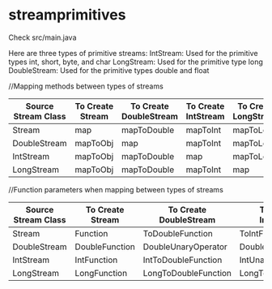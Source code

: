 # streamprimitives

Check src/main.java

Here are three types of primitive streams:
IntStream: Used for the primitive types int, short, byte, and char
LongStream: Used for the primitive type long
DoubleStream: Used for the primitive types double and float
 
//Mapping methods between types of streams

| Source Stream Class  | To Create Stream | To Create DoubleStream |  To Create IntStream  | To Create LongStream |
| ------------- | ------------- | ------------- | ------------- | ------------- |
| Stream  | map  | mapToDouble  | mapToInt  | mapToLong  |
| DoubleStream  | mapToObj  | map  | mapToInt  | mapToLong  |
| IntStream  | mapToObj  | mapToDouble  | map  | mapToLong  |
| LongStream   | mapToObj  | mapToDouble  | mapToInt  | map  |
                                                

//Function parameters when mapping between types of streams 

| Source Stream Class   | To Create Stream | To Create DoubleStream | To Create IntStream | To Create LongStream |
| ------------- | ------------- | ------------- | ------------- | ------------- |
| Stream  | Function  | ToDoubleFunction  | ToIntFunction  | ToLongFunction  |
| DoubleStream  | DoubleFunction  | DoubleUnaryOperator  | DoubleToIntFunction  | DoubleToLongFunction  |
| IntStream  | IntFunction  | IntToDoubleFunction  | IntUnaryOperator  | IntToLongFunction  |
| LongStream  | LongFunction  | LongToDoubleFunction  | LongToIntFunction  | LongUnaryOperator  |              
